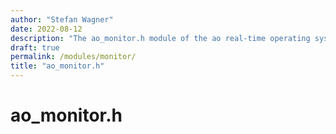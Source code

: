 ```yaml
---
author: "Stefan Wagner"
date: 2022-08-12
description: "The ao_monitor.h module of the ao real-time operating system."
draft: true
permalink: /modules/monitor/
title: "ao_monitor.h"
---
```


# ao_monitor.h
